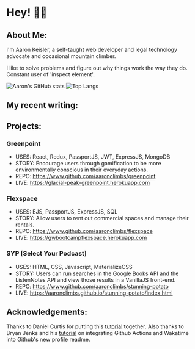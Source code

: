 # Hey! 👋👋

## About Me:

I'm Aaron Keisler, a self-taught web developer and legal technology advocate and occasional mountain climber.

I like to solve problems and figure out why things work the way they do. Constant user of 'inspect element'.

![Aaron's GitHub stats](https://github-readme-stats-aaronclimbs.vercel.app/api?username=aaronclimbs&show_icons=true&theme=gruvbox)
![Top Langs](https://github-readme-stats-aaronclimbs.vercel.app/api/top-langs/?username=aaronclimbs&layout=compact)

## My recent writing:


## Projects:

### Greenpoint

- USES: React, Redux, PassportJS, JWT, ExpressJS, MongoDB
- STORY: Encourage users through gamification to be more environmentally
  conscious in their everyday actions.
- REPO: https://www.github.com/aaronclimbs/greenpoint
- LIVE: https://glacial-peak-greenpoint.herokuapp.com

### Flexspace

- USES: EJS, PassportJS, ExpressJS, SQL
- STORY: Allow users to rent out commercial spaces and manage their
  rentals.
- REPO: https://www.github.com/aaronclimbs/flexspace
- LIVE: https://gwbootcampflexspace.herokuapp.com

### SYP [Select Your Podcast]

- USES: HTML, CSS, Javascript, MaterializeCSS
- STORY: Users can run searches in the Google Books API and the
  ListenNotes API and view those results in a VanillaJS front-end.
- REPO: https://www.github.com/aaronclimbs/stunning-potato
- LIVE: https://aaronclimbs.github.io/stunning-potato/index.html

## Acknowledgements:

Thanks to Daniel Curtis for putting this [tutorial](https://dev.to/curtiscodes/self-updating-github-profile-readme-with-javascript-lhm) together. Also thanks to Bryan Jenks and his [tutorial](https://www.youtube.com/watch?v=jazcHIaitfE&t=74s) on integrating Github Actions and Wakatime into Github's new profile readme.
